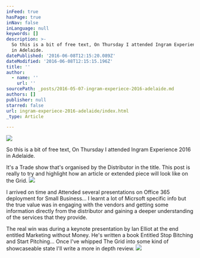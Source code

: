 ```yaml
---
inFeed: true
hasPage: true
inNav: false
inLanguage: null
keywords: []
description: >-
  So this is a bit of free text, On Thursday I attended Ingram Experience 2016
  in Adelaide.
datePublished: '2016-06-08T12:15:20.089Z'
dateModified: '2016-06-08T12:15:15.196Z'
title: ''
author:
  - name: ''
    url: ''
sourcePath: _posts/2016-05-07-ingram-experiece-2016-adelaide.md
authors: []
publisher: null
starred: false
url: ingram-experiece-2016-adelaide/index.html
_type: Article

---
```

![](https://s3-us-west-2.amazonaws.com/the-grid-img/p/442bcbefb6669cad6682b5a9bc186059fe63b93f.jpg)

So this is a bit of free text, On Thursday I attended Ingram Experience 2016 in Adelaide.

It's a Trade show that's organised by the Distributor in the title. This post is really to try and highlight how an article or extended piece will look like on the Grid.
![](https://the-grid-user-content.s3-us-west-2.amazonaws.com/a1dd85fa-e39d-4ee9-aa4f-6fe4a8596a6b.jpg)

I arrived on time and Attended several presentations on Office 365 deployment for Small Business... I learnt a lot of Micrsoft specific info but the true value was in engaging with the vendors and getting some information directly from the distributor and gaining a deeper understanding of the services that they provide.

The real win was during a keynote presentation by Ian Elliot at the end entitled Marketing without Money. He's written a book Entitled Stop Bitching and Start Pitching... Once I've whipped The Grid into some kind of showcaseable state I'll write a more in depth review.
![](https://s3-us-west-2.amazonaws.com/the-grid-img/p/12ce484a5145a39f3a95d1f717c599b83cd084e1.png)